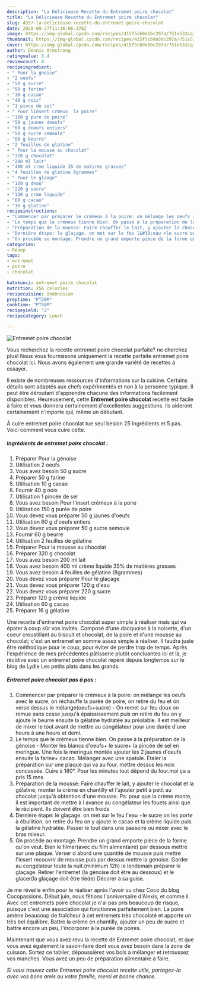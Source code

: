 ```yaml
---
description: "La Délicieuse Recette du Entremet poire chocolat"
title: "La Délicieuse Recette du Entremet poire chocolat"
slug: 4557-la-delicieuse-recette-du-entremet-poire-chocolat
date: 2020-09-27T11:46:06.376Z
image: https://img-global.cpcdn.com/recipes/415f5cb9a5bc297a/751x532cq70/entremet-poire-chocolat-photo-principale-de-la-recette.jpg
thumbnail: https://img-global.cpcdn.com/recipes/415f5cb9a5bc297a/751x532cq70/entremet-poire-chocolat-photo-principale-de-la-recette.jpg
cover: https://img-global.cpcdn.com/recipes/415f5cb9a5bc297a/751x532cq70/entremet-poire-chocolat-photo-principale-de-la-recette.jpg
author: Dennis Armstrong
ratingvalue: 3.4
reviewcount: 8
recipeingredient:
- " Pour la gnoise"
- "2 oeufs"
- "50 g sucre"
- "50 g farine"
- "10 g cacao"
- "40 g noix"
- "1 pince de sel"
- " Pour linsert crmeux  la poire"
- "150 g pure de poire"
- "50 g jaunes doeufs"
- "60 g doeufs entiers"
- "50 g sucre semoule"
- "60 g beurre"
- "2 feuilles de glatine"
- " Pour la mousse au chocolat"
- "320 g chocolat"
- "200 ml lait"
- "400 ml crme liquide 35 de matires grasses"
- "4 feuilles de glatine 8grammes"
- " Pour le glaage"
- "120 g deau"
- "220 g sucre"
- "120 g crme liquide"
- "60 g cacao"
- "16 g glatine"
recipeinstructions:
- "Commencer par préparer le crémeux à la poire: on mélange les oeufs avec le sucre, on réchauffe la purée de poire, on retire du feu et on verse dessus le mélange(oeufs+sucre)  On remet sur feu doux on remue sans cesse jusqu&#39;à épaississement puis on retire du feu on y ajoute le beurre ensuite la gélatine hydratée au préalable. Il est meilleur de mixer le tout avant de mettre au congélateur pour une durée d&#39;une heure à une heure et demi."
- "Le temps que le crémeux tienne bien. On passe à la préparation de la génoise  Monter les blancs d&#39;oeufs+ le sucre+ la pincée de sel en meringue. Une fois la meringue montée ajouter les 2 jaunes d&#39;oeufs ensuite la farine+ cacao. Mélanger avec une spatule. Étaler la préparation sur une plaque qui va au four. mettre dessus les noix concassée. Cuire à 180°. Pour les minutes tout dépend du four.moi ça a pris 15 mns"
- "Préparation de la mousse: Faire chauffer le lait, y ajouter le chocolat et la gélatine, monter la crème en chantilly et l&#39;ajouter petit à petit au chocolat jusqu&#39;à obtention d&#39;une mousse. Ps: pour que la crème monte, il est important de mettre à l avance au congélateur les fouets ainsi que le récipient. Ils doivent être bien froids"
- "Dernière étape: le glaçage. on met sur le feu l&#39;eau +le sucre on les porte à ébullition, on retire du feu on y ajoute le cacao et la crème liquide puis la gélatine hydratée. Passer le tout dans une passoire ou mixer avec le bras mixeur."
- "On procède au montage. Prendre un grand emporte pièce de la forme qu&#39;on veut. Bien le filmer(avec du film alimentaire) par dessous mettre sur une plaque. Verser d abord une quantité de mousse puis mettre l&#39;insert recouvrir de mousse puis par dessus mettre la genoise. Garder au congélateur toute la nuit.(minimum 12h) le lendemain préparer le glaçage. Retirer l&#39;entremet (la génoise doit être au dessous) et le glacer(la glaçage doit être tiède) Décorer à sa guise."
categories:
- Resep
tags:
- entremet
- poire
- chocolat

katakunci: entremet poire chocolat 
nutrition: 256 calories
recipecuisine: Indonesian
preptime: "PT20M"
cooktime: "PT58M"
recipeyield: "2"
recipecategory: Lunch

---
```



![Entremet poire chocolat](https://img-global.cpcdn.com/recipes/415f5cb9a5bc297a/751x532cq70/entremet-poire-chocolat-photo-principale-de-la-recette.jpg)

Vous recherchez la recette entremet poire chocolat parfaite? ne cherchez plus! Nous vous fournissons uniquement la recette parfaite entremet poire chocolat ici. Nous avons également une grande variété de recettes à essayer.

Il existe de nombreuses ressources d'informations sur la cuisine. Certains détails sont adaptés aux chefs expérimentés et non à la personne typique. Il peut être déroutant d'apprendre chacune des informations facilement disponibles. Heureusement, cette <strong> Entremet poire chocolat </strong> recette est facile à faire et vous donnera certainement d'excellentes suggestions. Ils aideront certainement n'importe qui, même un débutant.

<!--inarticleads1-->

À cuire entremet poire chocolat tue seul besion 25 Ingrédients et 5 pas. Voici comment vous cuire cette.

##### Ingrédients de entremet poire chocolat :

1. Préparer  Pour la génoise
1. Utilisation 2 oeufs
1. Vous avez besoin 50 g sucre
1. Préparer 50 g farine
1. Utilisation 10 g cacao
1. Fournir 40 g noix
1. Utilisation 1 pincée de sel
1. Vous avez besoin  Pour l&#39;insert crémeux à la poire
1. Utilisation 150 g purée de poire
1. Vous devez vous préparer 50 g jaunes d&#39;oeufs
1. Utilisation 60 g d&#39;oeufs entiers
1. Vous devez vous préparer 50 g sucre semoule
1. Fournir 60 g beurre
1. Utilisation 2 feuilles de gélatine
1. Préparer  Pour la mousse au chocolat
1. Préparer 320 g chocolat
1. Vous avez besoin 200 ml lait
1. Vous avez besoin 400 ml crème liquide 35% de matières grasses
1. Vous avez besoin 4 feuilles de gélatine (8grammes)
1. Vous devez vous préparer  Pour le glaçage
1. Vous devez vous préparer 120 g d&#39;eau
1. Vous devez vous préparer 220 g sucre
1. Préparer 120 g crème liquide
1. Utilisation 60 g cacao
1. Préparer 16 g gélatine


Une recette d&#39;entremet poire chocolat super simple à réaliser mais qui va épater à coup sûr vos invités. Composé d&#39;une dacquoise à la noisette, d&#39;un coeur croustillant au biscuit et chocolat, de la poire et d&#39;une mousse au chocolat; c&#39;est un entremet en somme assez simple à réaliser. Il faudra juste être méthodique pour le coup, pour éviter de perdre trop de temps. Après l&#39;expérience de mes précédentes pâtisserie plutôt concluantes ici et là, je récidive avec un entremet poire chocolat repéré depuis longtemps sur le blog de Lydie Les petits plats dans les grands. 

<!--inarticleads2-->

##### Entremet poire chocolat pas à pas :

1. Commencer par préparer le crémeux à la poire: on mélange les oeufs avec le sucre, on réchauffe la purée de poire, on retire du feu et on verse dessus le mélange(oeufs+sucre)  - On remet sur feu doux on remue sans cesse jusqu&#39;à épaississement puis on retire du feu on y ajoute le beurre ensuite la gélatine hydratée au préalable. Il est meilleur de mixer le tout avant de mettre au congélateur pour une durée d&#39;une heure à une heure et demi.
1. Le temps que le crémeux tienne bien. On passe à la préparation de la génoise  - Monter les blancs d&#39;oeufs+ le sucre+ la pincée de sel en meringue. Une fois la meringue montée ajouter les 2 jaunes d&#39;oeufs ensuite la farine+ cacao. Mélanger avec une spatule. Étaler la préparation sur une plaque qui va au four. mettre dessus les noix concassée. Cuire à 180°. Pour les minutes tout dépend du four.moi ça a pris 15 mns
1. Préparation de la mousse: Faire chauffer le lait, y ajouter le chocolat et la gélatine, monter la crème en chantilly et l&#39;ajouter petit à petit au chocolat jusqu&#39;à obtention d&#39;une mousse. Ps: pour que la crème monte, il est important de mettre à l avance au congélateur les fouets ainsi que le récipient. Ils doivent être bien froids
1. Dernière étape: le glaçage. on met sur le feu l&#39;eau +le sucre on les porte à ébullition, on retire du feu on y ajoute le cacao et la crème liquide puis la gélatine hydratée. Passer le tout dans une passoire ou mixer avec le bras mixeur.
1. On procède au montage. Prendre un grand emporte pièce de la forme qu&#39;on veut. Bien le filmer(avec du film alimentaire) par dessous mettre sur une plaque. Verser d abord une quantité de mousse puis mettre l&#39;insert recouvrir de mousse puis par dessus mettre la genoise. Garder au congélateur toute la nuit.(minimum 12h) le lendemain préparer le glaçage. Retirer l&#39;entremet (la génoise doit être au dessous) et le glacer(la glaçage doit être tiède) Décorer à sa guise.


Je me réveille enfin pour le réaliser après l&#39;avoir vu chez Coco du blog Cocopassions. Début juin, nous fêtions l&#39;anniversaire d&#39;Alexis, et comme il. Avec cet entremets poire chocolat je n&#39;ai pas pris beaucoup de risque, puisque c&#39;est une association qui fonctionne parfaitement bien. La poire amène beaucoup de fraîcheur à cet entremets très chocolaté et apporte un très bel équilibre. Battre la crème en chantilly, ajouter un peu de sucre et battre encore un peu, l&#39;incorporer à la purée de poires. 

<!--inarticleads1-->

<p>
Maintenant que vous avez revu la recette de Entremet poire chocolat, et que vous avez également le savoir-faire dont vous avez besoin dans la zone de cuisson. Sortez ce tablier, dépoussiérez vos bols à mélanger et retroussez vos manches. Vous avez un peu de préparation alimentaire à faire.
</p>

<p>
<i>Si vous trouvez cette Entremet poire chocolat recette utile, partagez-la avec vos bons amis ou votre famille, merci et bonne chance.</i>
</p>
